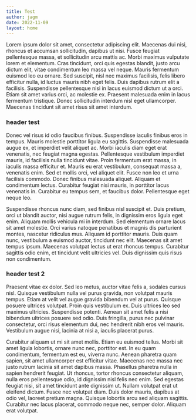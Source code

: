 ```yaml
---
title: Test
author: jagm
date: 2022-11-09
layout: home
---
```


Lorem ipsum dolor sit amet, consectetur adipiscing elit. Maecenas dui nisi, rhoncus et accumsan sollicitudin, dapibus ut nisi. Fusce feugiat pellentesque massa, et sollicitudin arcu mattis ac. Morbi maximus vulputate lorem et elementum. Cras tincidunt, orci quis egestas blandit, justo arcu dictum elit, vitae condimentum leo massa vel neque. Mauris fermentum euismod leo eu ornare. Sed suscipit, nisl nec maximus facilisis, felis libero efficitur nulla, id luctus mauris nibh eget felis. Duis dapibus rutrum elit a facilisis. Suspendisse pellentesque nisi in lacus euismod dictum ut a orci. Etiam sit amet varius orci, ac molestie ex. Praesent malesuada enim in lacus fermentum tristique. Donec sollicitudin interdum nisl eget ullamcorper. Maecenas tincidunt sit amet risus sit amet interdum.

### header test

Donec vel risus id odio faucibus finibus. Suspendisse iaculis finibus eros in tempus. Mauris molestie porttitor ligula eu sagittis. Suspendisse malesuada augue ex, et imperdiet velit aliquet ac. Morbi iaculis diam eget erat venenatis, nec feugiat magna egestas. Pellentesque vestibulum imperdiet mauris, id facilisis nulla tincidunt vitae. Proin fermentum erat massa, in iaculis massa efficitur et. Mauris eu erat vestibulum, consequat massa a, venenatis enim. Sed et mollis orci, vel aliquet elit. Fusce non leo et urna facilisis commodo. Donec finibus malesuada aliquet. Aliquam et condimentum lectus. Curabitur feugiat nisi mauris, in porttitor lacus venenatis in. Curabitur eu tempus sem, et faucibus dolor. Pellentesque eget neque leo.

Suspendisse rhoncus nunc diam, sed finibus nisl suscipit et. Duis pretium, orci ut blandit auctor, nisi augue rutrum felis, in dignissim eros ligula eget enim. Aliquam mollis vehicula mi in interdum. Sed elementum ornare lacus sit amet molestie. Orci varius natoque penatibus et magnis dis parturient montes, nascetur ridiculus mus. Aliquam id porttitor mauris. Duis quam nunc, vestibulum a euismod auctor, tincidunt nec elit. Maecenas sit amet tempus ipsum. Maecenas volutpat lectus ut erat rhoncus tempus. Curabitur sagittis odio enim, et tincidunt velit ultricies vel. Duis dignissim quis risus non condimentum.

### header test 2

Praesent vitae ex dolor. Sed leo metus, auctor vitae felis a, sodales cursus nisl. Quisque vestibulum nulla vel purus gravida, non volutpat mauris tempus. Etiam at velit vel augue gravida bibendum vel at purus. Quisque posuere ultrices volutpat. Proin quis vestibulum ex. Duis ultrices leo sed maximus ultricies. Suspendisse potenti. Aenean sit amet felis a nisi bibendum ultrices posuere sed odio. Duis fringilla, purus nec pulvinar consectetur, orci risus elementum dui, nec hendrerit nibh eros vel mauris. Vestibulum augue nisi, lacinia at nisi a, iaculis placerat purus.

Curabitur aliquam ut mi sit amet mollis. Etiam eu euismod tellus. Morbi sit amet ligula lobortis, ornare nunc nec, porttitor est. In eu quam condimentum, fermentum est eu, viverra nunc. Aenean pharetra quam sapien, sit amet ullamcorper est efficitur vitae. Maecenas nec massa nec justo rutrum lacinia sit amet dapibus massa. Phasellus pharetra nulla in sapien hendrerit feugiat. Ut rhoncus, tortor rhoncus consectetur aliquam, nulla eros pellentesque odio, id dignissim nisl felis nec enim. Sed egestas feugiat nisi, sit amet tincidunt ante dignissim ut. Nullam volutpat erat ut eleifend dictum. Fusce nec volutpat diam. Duis dolor mauris, dapibus at odio vel, laoreet pretium magna. Quisque lobortis arcu sed aliquam sagittis. Curabitur nec lacus placerat, commodo neque nec, semper dolor. Aliquam erat volutpat.